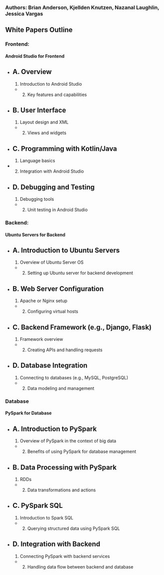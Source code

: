 ### Authors: Brian Anderson, Kjellden Knutzen, Nazanal Laughlin, Jessica Vargas 
## White Papers Outline

### Frontend:

#### Android Studio for Frontend

- A. Overview
  -
    1. Introduction to Android Studio
  -
    2. Key features and capabilities
- B. User Interface
  -
    1. Layout design and XML
  -
    2. Views and widgets
- C. Programming with Kotlin/Java
  -
    1. Language basics
-
  2. Integration with Android Studio
- D. Debugging and Testing
  -
    1. Debugging tools
  -
    2. Unit testing in Android Studio

### Backend:

#### Ubuntu Servers for Backend

- A. Introduction to Ubuntu Servers
  -
    1. Overview of Ubuntu Server OS
  -
    2. Setting up Ubuntu server for backend development
- B. Web Server Configuration
  -
    1. Apache or Nginx setup
  -
    2. Configuring virtual hosts
- C. Backend Framework (e.g., Django, Flask)
  -
    1. Framework overview
  -
    2. Creating APIs and handling requests
- D. Database Integration
  -
    1. Connecting to databases (e.g., MySQL, PostgreSQL)
  -
    2. Data modeling and management

### Database

#### PySpark for Database

- A. Introduction to PySpark
  -
    1. Overview of PySpark in the context of big data
  -
    2. Benefits of using PySpark for database management
- B. Data Processing with PySpark
  -
    1. RDDs
  -
    2. Data transformations and actions
- C. PySpark SQL
  -
    1. Introduction to Spark SQL
  -
    2. Querying structured data using PySpark SQL
- D. Integration with Backend
  -
    1. Connecting PySpark with backend services
  -
    2. Handling data flow between backend and database
